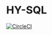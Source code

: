 # HY-SQL

[![CircleCI](https://circleci.com/gh/hy-sql/hy-sql.svg?style=svg)](https://circleci.com/gh/hy-sql/hy-sql)